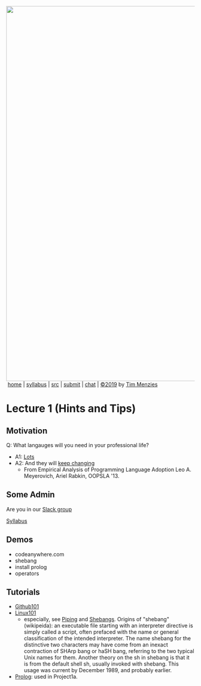 

<a href="http://tiny.cc/plm19"><img width=1000 src="https://raw.githubusercontent.com/txt/plm19/master/etc/img/banner.png"></a><br>
&nbsp;<a href="http://tiny.cc/plm19">home</a> |
<a href="https://github.com/txt/plm19/blob/master/doc/syllabus.md">syllabus</a> |
<a href="https://github.com/txt/plm19/tree/master/src">src</a> |
<a href="http://tiny.cc/plm19give">submit</a> |
<a href="https://plm19.slack.com/">chat</a> |
<a href="https://github.com/txt/plm19/blob/master/LICENSE.md">&copy;2019</a> 
by <a href="http://menzies.us">Tim Menzies</a>

# Lecture 1 (Hints and Tips)

## Motivation

Q: What langauges will you need in your professional life?
- A1: [Lots](https://www.tiobe.com/tiobe-index/)
- A2: And they will [keep changing](https://raw.githubusercontent.com/txt/plm18/master/img/nextLanguage.png)
   - From Empirical Analysis of Programming Language Adoption Leo A. Meyerovich, Ariel Rabkin, OOPSLA '13.

## Some Admin

Are you in our [Slack group](https://plm19.slack.com/messages/CF707K3T3/)

[Syllabus](https://github.com/txt/plm19/blob/master/doc/syllabus.md)

## Demos

- codeanywhere.com
- shebang
- install prolog
- operators

## Tutorials

+ [Github101](https://guides.github.com/introduction/flow/)
+ [Linux101](https://ryanstutorials.net/linuxtutorial/filemanipulation.php#introduction)
    + especially, see [Piping](https://ryanstutorials.net/linuxtutorial/filemanipulation.php#introduction) and
      [Shebangs](https://ryanstutorials.net/linuxtutorial/scripting.php).
      Origins of "shebang" (wikipeida): an executable file starting with an interpreter
      directive is simply called a script, often prefaced with the name
      or general classification of the intended interpreter. The name
      shebang for the distinctive two characters may have come from
      an inexact contraction of SHArp bang or haSH bang, referring to
      the two typical Unix names for them. Another theory on the sh in
      shebang is that it is from the default shell sh, usually invoked
      with shebang. This usage was current by December 1989,
      and probably earlier.
+ [Prolog](https://www.cpp.edu/~jrfisher/www/prolog_tutorial/contents.html):  used in Project1a.

